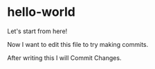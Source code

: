 # hello-world
Let's start from here!

Now I want to edit this file to try making commits.

After writing this I will Commit Changes.
